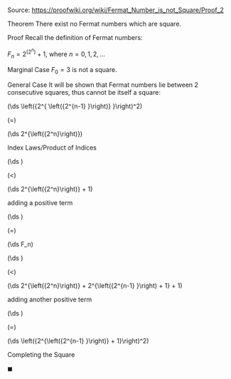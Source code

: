 # 

Source: https://proofwiki.org/wiki/Fermat_Number_is_not_Square/Proof_2



Theorem
There exist no Fermat numbers which are square.


Proof
Recall the definition of Fermat numbers:

$F_n = 2^{(2^n)}+1$, where $n = 0, 1, 2, \ldots$


Marginal Case
$F_0 = 3$ is not a square.


General Case
It will be shown that Fermat numbers lie between $2$ consecutive squares, thus cannot be itself a square:














\(\ds \left({2^{ \left({2^{n-1} }\right)} }\right)^2\)

\(=\)







\(\ds 2^{\left({2^n}\right)}\)





Index Laws/Product of Indices














\(\ds \)

\(<\)







\(\ds 2^{\left({2^n}\right)} + 1\)





adding a positive term














\(\ds \)

\(=\)







\(\ds F_n\)




















\(\ds \)

\(<\)







\(\ds 2^{\left({2^n}\right)} + 2^{\left({2^{n-1} }\right) + 1} + 1\)





adding another positive term














\(\ds \)

\(=\)







\(\ds \left({2^{\left({2^{n-1} }\right)} + 1}\right)^2\)





Completing the Square



$\blacksquare$





